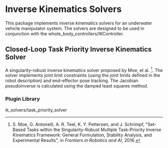 # Inverse Kinematics Solvers

This package implements inverse kinematics solvers for an underwater vehicle
manipulator system. The solvers are designed to be used in conjunction with
the whole_body_controllers/IKController.

## Closed-Loop Task Priority Inverse Kinematics Solver

A singularity-robust inverse kinematics solver proposed by Moe, et al. [^1].
The solver implements joint limit constraints (using the joint limits defined
in the robot description) and end-effector pose tracking. The Jacobian
pseudoinverse is calculated using the damped least squares method.

[^1]: S. Moe, G. Antonelli, A. R. Teel, K. Y. Pettersen, and J. Schrimpf,
"Set-Based Tasks within the Singularity-Robust Multiple Task-Priority Inverse
Kinematics Framework: General Formulation, Stability Analysis, and Experimental
Results", in *Frontiers in Robotics and AI*, 2016.

### Plugin Library

ik_solvers/task_priority_solver
